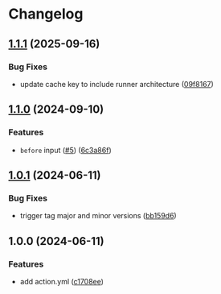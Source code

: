 # Changelog

## [1.1.1](https://github.com/lumen-oss/nvim-busted-action/compare/v1.1.0...v1.1.1) (2025-09-16)


### Bug Fixes

* update cache key to include runner architecture ([09f8167](https://github.com/lumen-oss/nvim-busted-action/commit/09f8167c87be8f8570dfa0a35aae4409d9474abc))

## [1.1.0](https://github.com/nvim-neorocks/nvim-busted-action/compare/v1.0.1...v1.1.0) (2024-09-10)


### Features

* `before` input ([#5](https://github.com/nvim-neorocks/nvim-busted-action/issues/5)) ([6c3a86f](https://github.com/nvim-neorocks/nvim-busted-action/commit/6c3a86fdbe389e8cd26bce6015f461812558864c))

## [1.0.1](https://github.com/nvim-neorocks/nvim-busted-action/compare/v1.0.0...v1.0.1) (2024-06-11)


### Bug Fixes

* trigger tag major and minor versions ([bb159d6](https://github.com/nvim-neorocks/nvim-busted-action/commit/bb159d6cb835e147e32e022bed7c2f04177e0e05))

## 1.0.0 (2024-06-11)


### Features

* add action.yml ([c1708ee](https://github.com/nvim-neorocks/nvim-busted-action/commit/c1708ee25f3c0c66db974df993486be0b1481593))
